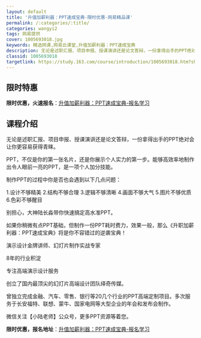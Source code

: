 ```yaml
---
layout: default
title: '升值加薪利器：PPT速成宝典-限时优惠-网易精品课'
permalink: /:categories/:title/
categories: wangyi2
tags: 网易提供
cover: 1005693018.jpg
keywords: 精选网课,网易云课堂,升值加薪利器：PPT速成宝典
description: 无论是述职汇报、项目申报、授课演讲还是论文答辩，一份拿得出手的PPT绝对会让你更容易获得青睐。PPT，不仅是你的第一张名
classid: 1005693018
targetlink: https://study.163.com/course/introduction/1005693018.htm?share=1&shareId=1025206652&utm_campaign=share&utm_medium=iphoneShare&utm_source=&utm_u=1025206652
---
```


## 限时特惠

**限时优惠，火速报名**：[升值加薪利器：PPT速成宝典-报名学习](https://study.163.com/course/introduction/1005693018.htm?share=1&shareId=1025206652&utm_campaign=share&utm_medium=iphoneShare&utm_source=&utm_u=1025206652)

## 课程介绍

无论是述职汇报、项目申报、授课演讲还是论文答辩，一份拿得出手的PPT绝对会让你更容易获得青睐。

PPT，不仅是你的第一张名片，还是你展示个人实力的第一步。能够高效率地制作出令人眼前一亮的PPT，是一项个人加分技能。

制作PPT的过程中你是否也会遇到以下几点问题：

1.设计不够精美  2.结构不够合理  3.逻辑不够清晰  4.画面不够大气  5.图片不够优质  6.色彩不够醒目



别担心，大神陆长淼带你快速搞定高水准PPT。

如果你稍微有点PPT基础，但制作一份PPT耗时费力，效果一般，那么《升职加薪利器：PPT速成宝典》将是你不容错过的逆袭宝典！



演示设计金牌讲师、幻灯片制作实战专家

8年的行业积淀

专注高端演示设计服务

创立了国内最顶尖的幻灯片高端设计团队绎奇传媒。

曾独立完成金融、汽车、零售、银行等20几个行业的PPT高端定制项目。多次服务于长安福特、联想、蒙牛、国家电网等大型企业的年会和发布会制作。



微信关注【小陆老师】公众号，更多PPT资源等着您。

**限时优惠，报名地址**：[升值加薪利器：PPT速成宝典-报名学习](https://study.163.com/course/introduction/1005693018.htm?share=1&shareId=1025206652&utm_campaign=share&utm_medium=iphoneShare&utm_source=&utm_u=1025206652)

